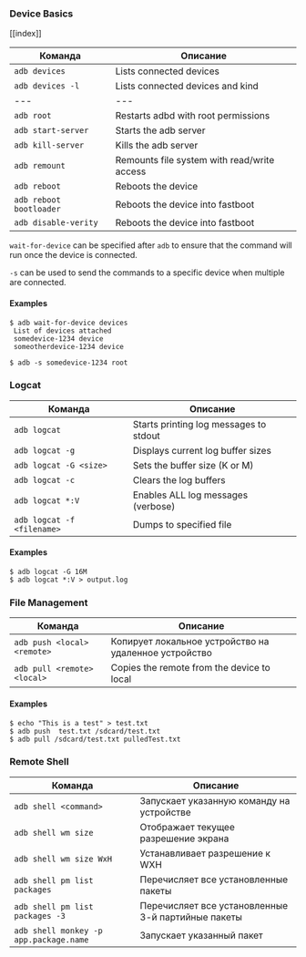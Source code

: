 ### Device Basics

[[index]]

| Команда                           | Описание                               |
| ---                               | ---                                         |
| `adb devices`                     | Lists connected devices                     |
| `adb devices -l`                  | Lists connected devices and kind            |
| ---                               | ---                                         |
| `adb root`                        | Restarts adbd with root permissions         |
| `adb start-server`                | Starts the adb server                       |
| `adb kill-server`                 | Kills the adb server                        |
| `adb remount`                     | Remounts file system with read/write access |
| `adb reboot`                      | Reboots the device                          |
| `adb reboot bootloader`           | Reboots the device into fastboot            |
| `adb disable-verity`              | Reboots the device into fastboot            |

`wait-for-device` can be specified after `adb` to ensure that the command will run once the device is connected.

`-s` can be used to send the commands to a specific device when multiple are connected.

#### Examples

```
$ adb wait-for-device devices
 List of devices attached
 somedevice-1234 device
 someotherdevice-1234 device
```

```
$ adb -s somedevice-1234 root
```

### Logcat

| Команда                              | Описание                            |
| ---                                  | ---                                    |
| `adb logcat`                         | Starts printing log messages to stdout |
| `adb logcat -g`                      | Displays current log buffer sizes      |
| `adb logcat -G <size>`               | Sets the buffer size (K or M)          |
| `adb logcat -c`                      | Clears the log buffers                 |
| `adb logcat *:V`                     | Enables ALL log messages (verbose)     |
| `adb logcat -f <filename>`           | Dumps to specified file                |

#### Examples
```
$ adb logcat -G 16M
$ adb logcat *:V > output.log
```

### File Management

| Команда                              | Описание                       |
| ---                                  | ---                               |
| `adb push <local> <remote>` | Копирует локальное устройство на удаленное устройство  |
| `adb pull <remote> <local>` | Copies the remote from the device to local |

#### Examples

```
$ echo "This is a test" > test.txt
$ adb push  test.txt /sdcard/test.txt
$ adb pull /sdcard/test.txt pulledTest.txt
```

### Remote Shell

| Команда                                | Описание                                                              |
| ---                                    | ---                                                                   |
| `adb shell <command>`                  | Запускает указанную команду на устройстве                             |
| `adb shell wm size`                    | Отображает текущее разрешение экрана                                  |
| `adb shell wm size WxH`                | Устанавливает разрешение к WXH                                        |
| `adb shell pm list packages`           | Перечисляет все установленные пакеты                                  |
| `adb shell pm list packages -3`        | Перечисляет все установленные 3-й партийные пакеты                    |
| `adb shell monkey -p app.package.name` | Запускает указанный пакет                                             |
